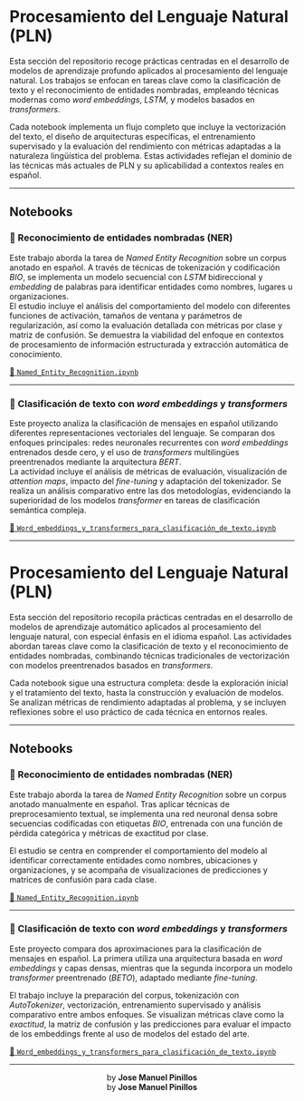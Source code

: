 # Procesamiento del Lenguaje Natural (PLN)

Esta sección del repositorio recoge prácticas centradas en el desarrollo de modelos de aprendizaje profundo aplicados al procesamiento del lenguaje natural. Los trabajos se enfocan en tareas clave como la clasificación de texto y el reconocimiento de entidades nombradas, empleando técnicas modernas como *word embeddings*, *LSTM*, y modelos basados en *transformers*.

Cada notebook implementa un flujo completo que incluye la vectorización del texto, el diseño de arquitecturas específicas, el entrenamiento supervisado y la evaluación del rendimiento con métricas adaptadas a la naturaleza lingüística del problema. Estas actividades reflejan el dominio de las técnicas más actuales de PLN y su aplicabilidad a contextos reales en español.

---

## Notebooks

### 🧾 Reconocimiento de entidades nombradas (NER)

Este trabajo aborda la tarea de *Named Entity Recognition* sobre un corpus anotado en español. A través de técnicas de tokenización y codificación *BIO*, se implementa un modelo secuencial con *LSTM* bidireccional y *embedding* de palabras para identificar entidades como nombres, lugares u organizaciones.  
El estudio incluye el análisis del comportamiento del modelo con diferentes funciones de activación, tamaños de ventana y parámetros de regularización, así como la evaluación detallada con métricas por clase y matriz de confusión. Se demuestra la viabilidad del enfoque en contextos de procesamiento de información estructurada y extracción automática de conocimiento.

[🔗 `Named_Entity_Recognition.ipynb`](1-Named_Entity_Recognition/Named_Entity_Recognition.ipynb)

---

### 🧠 Clasificación de texto con *word embeddings* y *transformers*

Este proyecto analiza la clasificación de mensajes en español utilizando diferentes representaciones vectoriales del lenguaje. Se comparan dos enfoques principales: redes neuronales recurrentes con *word embeddings* entrenados desde cero, y el uso de *transformers* multilingües preentrenados mediante la arquitectura *BERT*.  
La actividad incluye el análisis de métricas de evaluación, visualización de *attention maps*, impacto del *fine-tuning* y adaptación del tokenizador. Se realiza un análisis comparativo entre las dos metodologías, evidenciando la superioridad de los modelos *transformer* en tareas de clasificación semántica compleja.

[🔗 `Word_embeddings_y_transformers_para_clasificación_de_texto.ipynb`](2-PLN_Clasificación_transformers/Word_embeddings_y_transformers_para_clasificación_de_texto.ipynb)

---


# Procesamiento del Lenguaje Natural (PLN)

Esta sección del repositorio recopila prácticas centradas en el desarrollo de modelos de aprendizaje automático aplicados al procesamiento del lenguaje natural, con especial énfasis en el idioma español. Las actividades abordan tareas clave como la clasificación de texto y el reconocimiento de entidades nombradas, combinando técnicas tradicionales de vectorización con modelos preentrenados basados en *transformers*.

Cada notebook sigue una estructura completa: desde la exploración inicial y el tratamiento del texto, hasta la construcción y evaluación de modelos. Se analizan métricas de rendimiento adaptadas al problema, y se incluyen reflexiones sobre el uso práctico de cada técnica en entornos reales.

---

## Notebooks

### 🧾 Reconocimiento de entidades nombradas (NER)

Este trabajo aborda la tarea de *Named Entity Recognition* sobre un corpus anotado manualmente en español. Tras aplicar técnicas de preprocesamiento textual, se implementa una red neuronal densa sobre secuencias codificadas con etiquetas *BIO*, entrenada con una función de pérdida categórica y métricas de exactitud por clase.

El estudio se centra en comprender el comportamiento del modelo al identificar correctamente entidades como nombres, ubicaciones y organizaciones, y se acompaña de visualizaciones de predicciones y matrices de confusión para cada clase.

[🔗 `Named_Entity_Recognition.ipynb`](1-Named_Entity_Recognition/Named_Entity_Recognition.ipynb)

---

### 🧠 Clasificación de texto con *word embeddings* y *transformers*

Este proyecto compara dos aproximaciones para la clasificación de mensajes en español. La primera utiliza una arquitectura basada en *word embeddings* y capas densas, mientras que la segunda incorpora un modelo *transformer* preentrenado (*BETO*), adaptado mediante *fine-tuning*.

El trabajo incluye la preparación del corpus, tokenización con *AutoTokenizer*, vectorización, entrenamiento supervisado y análisis comparativo entre ambos enfoques. Se visualizan métricas clave como la *exactitud*, la matriz de confusión y las predicciones para evaluar el impacto de los embeddings frente al uso de modelos del estado del arte.

[🔗 `Word_embeddings_y_transformers_para_clasificación_de_texto.ipynb`](2-PLN_Clasificación_transformers/Word_embeddings_y_transformers_para_clasificación_de_texto.ipynb)

---

<center>by <strong>Jose Manuel Pinillos</strong></center>





<center>by <strong>Jose Manuel Pinillos</strong></center>